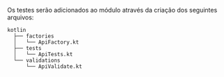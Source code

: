 Os testes serão adicionados ao módulo através da criação dos seguintes arquivos:

```
kotlin
  ├── factories
  │   └── ApiFactory.kt
  ├── tests
  │   └── ApiTests.kt
  └── validations
      └── ApiValidate.kt
```